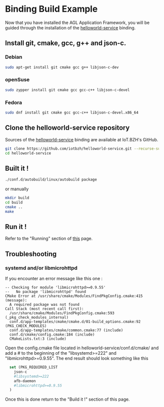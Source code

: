 # Binding Build Example
Now that you have installed the AGL Application Framework, you will be guided through the installation of the [helloworld-service](https://github.com/iotbzh/helloworld-service) binding.

## Install git, cmake, gcc, g++ and json-c.
### Debian
```bash
sudo apt-get install git cmake gcc g++ libjson-c-dev
```

### openSuse
```bash
sudo zypper install git cmake gcc gcc-c++ libjson-c-devel
```

### Fedora
```bash
sudo dnf install git cmake gcc gcc-c++ libjson-c-devel.x86_64
```

## Clone the helloworld-service repository
Sources of the [helloworld-service](https://github.com/iotbzh/helloworld-service) binding are available at IoT.BZH's GitHub.
```bash
git clone https://github.com/iotbzh/helloworld-service.git --recurse-submodules
cd helloworld-service
```

## Built it !
```bash
./conf.d/autobuild/linux/autobuild package
```
or manually
```bash
mkdir build
cd build
cmake ..
make
```

## Run it !
Refer to the "Running" section of [this](http://docs.automotivelinux.org/docs/apis_services/en/dev/reference/af-binder/afb-binding-writing.html#sample-binding-tuto-1) page.

## Troubleshooting
### systemd and/or libmicrohttpd
If you encounter an error message like this one :
```
-- Checking for module 'libmicrohttpd>=0.9.55'                                                                                       
--   No package 'libmicrohttpd' found                                                                                                
CMake Error at /usr/share/cmake/Modules/FindPkgConfig.cmake:415 (message):                                                           
  A required package was not found                                                                                                   
Call Stack (most recent call first):                                                                                                 
  /usr/share/cmake/Modules/FindPkgConfig.cmake:593 (_pkg_check_modules_internal)
  conf.d/app-templates/cmake/cmake.d/01-build_options.cmake:92 (PKG_CHECK_MODULES)
  conf.d/app-templates/cmake/common.cmake:77 (include)
  conf.d/cmake/config.cmake:184 (include)
  CMakeLists.txt:3 (include)
```
Open the config.cmake file located in helloworld-service/conf.d/cmake/
and add a # to the beginning of the "libsystemd>=222" and "libmicrohttpd>=0.9.55".
The end result should look something like this
```CMake
  set (PKG_REQUIRED_LIST
    json-c
    #libsystemd>=222
    afb-daemon
    #libmicrohttpd>=0.9.55
  )
```
Once this is done return to the "Build it !" section of this page.
